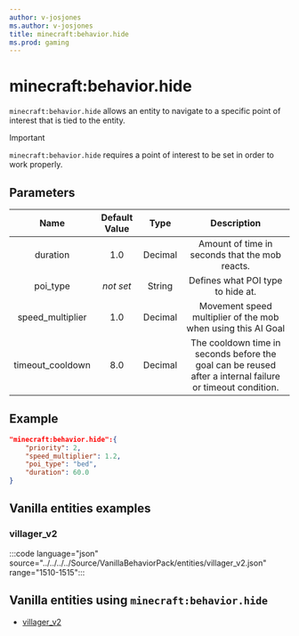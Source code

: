 ```yaml
---
author: v-josjones
ms.author: v-josjones
title: minecraft:behavior.hide
ms.prod: gaming
---
```


# minecraft:behavior.hide

`minecraft:behavior.hide` allows an entity to navigate to a specific point of interest that is tied to the entity.

>[!IMPORTANT]
> `minecraft:behavior.hide` requires a point of interest to be set in order to work properly.

## Parameters

|Name |Default Value  |Type  |Description  |
|:---------:|:---------:|:---------:|:---------:|
|duration| 1.0| Decimal| Amount of time in seconds that the mob reacts. |
|poi_type|*not set* | String| Defines what POI type to hide at. |
|speed_multiplier| 1.0| Decimal| Movement speed multiplier of the mob when using this AI Goal |
|timeout_cooldown| 8.0| Decimal| The cooldown time in seconds before the goal can be reused after a internal failure or timeout condition. |

## Example

```json
"minecraft:behavior.hide":{
    "priority": 2,
    "speed_multiplier": 1.2,
    "poi_type": "bed",
    "duration": 60.0
}
```

## Vanilla entities examples

### villager_v2

:::code language="json" source="../../../../Source/VanillaBehaviorPack/entities/villager_v2.json" range="1510-1515":::

## Vanilla entities using `minecraft:behavior.hide`

- [villager_v2](../../../../Source/VanillaBehaviorPack_Snippets/entities/villager_v2.md)
